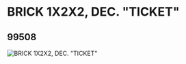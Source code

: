 # BRICK 1X2X2, DEC. "TICKET"
## 99508
![BRICK 1X2X2, DEC. "TICKET"](https://lc-www-live-s.legocdn.com/media/bricks/5/2/6024377.jpg)